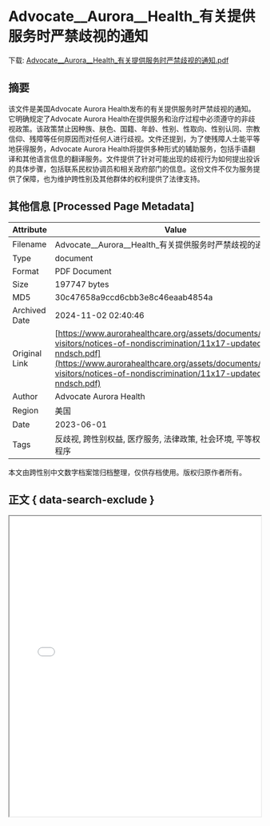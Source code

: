 # Advocate__Aurora__Health_有关提供服务时严禁歧视的通知

<!-- tcd_download_link -->
下载: <a href="Advocate__Aurora__Health_有关提供服务时严禁歧视的通知.pdf" download>Advocate__Aurora__Health_有关提供服务时严禁歧视的通知.pdf</a>
<!-- tcd_download_link_end -->

## 摘要

<!-- tcd_abstract -->
该文件是美国Advocate Aurora Health发布的有关提供服务时严禁歧视的通知。它明确规定了Advocate Aurora Health在提供服务和治疗过程中必须遵守的非歧视政策。该政策禁止因种族、肤色、国籍、年龄、性别、性取向、性别认同、宗教信仰、残障等任何原因而对任何人进行歧视。文件还提到，为了使残障人士能平等地获得服务，Advocate Aurora Health将提供多种形式的辅助服务，包括手语翻译和其他语言信息的翻译服务。文件提供了针对可能出现的歧视行为如何提出投诉的具体步骤，包括联系民权协调员和相关政府部门的信息。这份文件不仅为服务提供了保障，也为维护跨性别及其他群体的权利提供了法律支持。

<!-- tcd_abstract_end -->

## 其他信息 [Processed Page Metadata]

| Attribute       | Value                                  |
|-----------------|----------------------------------------|
| Filename        | Advocate__Aurora__Health_有关提供服务时严禁歧视的通知.pdf                             |
| Type            | document                                 |
| Format          | PDF Document                               |
| Size            | 197747 bytes                           |
| MD5             | 30c47658a9ccd6cbb3e8c46eaab4854a                                  |
| Archived Date   | 2024-11-02 02:40:46                             |
| Original Link   | [https://www.aurorahealthcare.org/assets/documents/patients-visitors/notices-of-nondiscrimination/11x17-updated-nndsch.pdf](https://www.aurorahealthcare.org/assets/documents/patients-visitors/notices-of-nondiscrimination/11x17-updated-nndsch.pdf)                         |
| Author          | Advocate Aurora Health                               |
| Region          | 美国                               |
| Date            | 2023-06-01                                 |
| Tags            | 反歧视, 跨性别权益, 医疗服务, 法律政策, 社会环境, 平等权利, 投诉程序                                 |

本文由跨性别中文数字档案馆归档整理，仅供存档使用。版权归原作者所有。


## 正文 { data-search-exclude }

<!-- tcd_main_text -->
<iframe src="../Advocate__Aurora__Health_有关提供服务时严禁歧视的通知.pdf" width="100%" height="600px">
    <p>无法显示PDF，请下载查看。</p>
</iframe>
<!-- tcd_main_text_end -->

